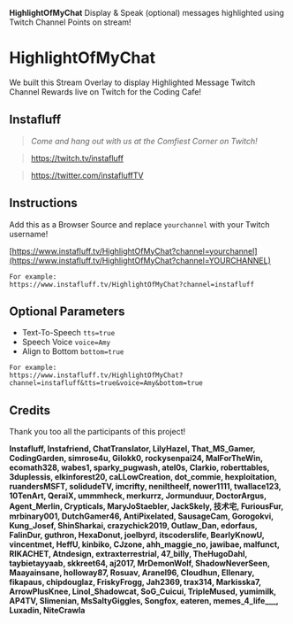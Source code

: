 **HighlightOfMyChat** Display & Speak (optional) messages highlighted using Twitch Channel Points on stream!

# HighlightOfMyChat
We built this Stream Overlay to display Highlighted Message Twitch Channel Rewards live on Twitch for the Coding Cafe!

## Instafluff ##
> *Come and hang out with us at the Comfiest Corner on Twitch!*

> https://twitch.tv/instafluff

> https://twitter.com/instafluffTV

## Instructions ##

Add this as a Browser Source and replace `yourchannel` with your Twitch username!

[https://www.instafluff.tv/HighlightOfMyChat?channel=yourchannel](https://www.instafluff.tv/HighlightOfMyChat?channel=YOURCHANNEL)

```
For example:
https://www.instafluff.tv/HighlightOfMyChat?channel=instafluff
```

## Optional Parameters ##

- Text-To-Speech `tts=true`
- Speech Voice `voice=Amy`
- Align to Bottom `bottom=true`

```
For example:
https://www.instafluff.tv/HighlightOfMyChat?channel=instafluff&tts=true&voice=Amy&bottom=true
```

## Credits ##
Thank you too all the participants of this project!

**Instafluff, Instafriend, ChatTranslator, LilyHazel, That_MS_Gamer, CodingGarden, simrose4u, Gilokk0, rockysenpai24, MalForTheWin, ecomath328, wabes1, sparky_pugwash, atel0s, Clarkio, roberttables, 3duplessis, elkinforest20, caLLowCreation, dot_commie, hexploitation, ruandersMSFT, solidudeTV, imcrifty, neniltheelf, nower1111, twallace123, 10TenArt, QeraiX, ummmheck, merkurrz, Jormunduur, DoctorArgus, Agent_Merlin, Crypticals, MaryJoStaebler, JackSkely, 技术宅, FuriousFur, mrbinary001, DutchGamer46, AntiPixelated, SausageCam, Gorogokvi, Kung_Josef, ShinSharkai, crazychick2019, Outlaw_Dan, edorfaus, FalinDur, guthron, HexaDonut, joelbyrd, itscoderslife, BearlyKnowU, vincentmet, HeffU, kinbiko, CJzone, ahh_maggie_no, jawibae, malfunct, RIKACHET, Atndesign, extraxterrestrial, 47_billy, TheHugoDahl, taybietayyaab, skkreet64, aj2017, MrDemonWolf, ShadowNeverSeen, Maayainsane, holloway87, Rosuav, Aranel96, Cloudhun, Ellenary, fikapaus, chipdouglaz, FriskyFrogg, Jah2369, trax314, Markisska7, ArrowPlusKnee, Linol_Shadowcat, SoG_Cuicui, TripleMused, yumimilk, AP4TV, Slimenian, MsSaltyGiggles, Songfox, eateren, memes_4_life___, Luxadin, NiteCrawla**
